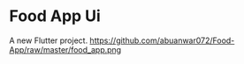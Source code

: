 # Food App Ui

A new Flutter project.
https://github.com/abuanwar072/Food-App/raw/master/food_app.png
